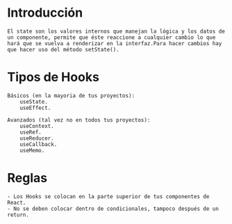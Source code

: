 # Introducción
    El state son los valores internos que manejan la lógica y los datos de un componente, permite que éste reaccione a cualquier cambio lo que hará que se vuelva a renderizar en la interfaz.Para hacer cambios hay que hacer uso del método setState().

# Tipos de Hooks

    Básicos (en la mayoria de tus proyectos):
        useState.
        useEffect.

    Avanzados (tal vez no en todos tus proyectos):
        useContext.
        useRef.
        useReducer.
        useCallback.
        useMemo.
# Reglas

    - Los Hooks se colocan en la parte superior de tus componentes de React.
    - No se deben colocar dentro de condicionales, tampoco después de un return.